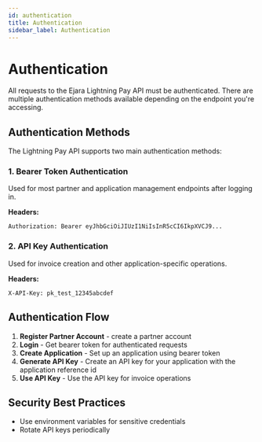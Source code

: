 ```yaml
---
id: authentication
title: Authentication
sidebar_label: Authentication
---
```


# Authentication

All requests to the Ejara Lightning Pay API must be authenticated. There are multiple authentication methods available depending on the endpoint you're accessing.


## Authentication Methods

The Lightning Pay API supports two main authentication methods:

### 1. Bearer Token Authentication

Used for most partner and application management endpoints after logging in.

**Headers:**
```
Authorization: Bearer eyJhbGciOiJIUzI1NiIsInR5cCI6IkpXVCJ9...
```

### 2. API Key Authentication

Used for invoice creation and other application-specific operations.

**Headers:**
```
X-API-Key: pk_test_12345abcdef
```

## Authentication Flow

1. **Register Partner Account** - create a partner account
3. **Login** - Get bearer token for authenticated requests
4. **Create Application** - Set up an application using bearer token
5. **Generate API Key** - Create an API key for your application with the application reference id
6. **Use API Key** - Use the API key for invoice operations

## Security Best Practices

- Use environment variables for sensitive credentials
- Rotate API keys periodically